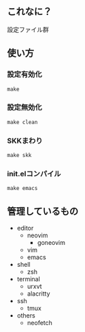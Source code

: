 ## これなに？
設定ファイル群

## 使い方
### 設定有効化
```
make
```

### 設定無効化
```
make clean
```

### SKKまわり
```
make skk
```

### init.elコンパイル
```
make emacs
```

## 管理しているもの
- editor
  - neovim
    - goneovim
  - vim
  - emacs
- shell
  - zsh
- terminal
  - urxvt
  - alacritty
- ssh
  - tmux
- others
  - neofetch
